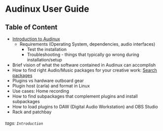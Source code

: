 # Audinux User Guide

Table of Content
---

- [Introduction to Audinux](user_guide/introduction.md)
  - Requirements (Operating System, dependencies, audio interfaces)
    - Test the installation
    - Troubleshooting - things that typically go wrong during installation/setup
- Brief vision of what the software contained in Audinux can accomplish
- How to find right Audio/Music packages for your creative work: [Search packages](https://audinux.github.io/packages/index.html)
- Plugins vs hardware outboard gear
- Plugin host (carla) and format in Linux
- Use cases: Home recording
- How to find subpackages that complement plugins and install subpackages
- How to load plugins to DAW (Digital Audio Workstation) and OBS Studio
- Rack and patchbay

###### tags: `Introduction`
